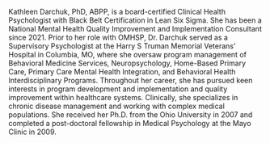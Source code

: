 Kathleen Darchuk, PhD, ABPP, is a board-certified Clinical Health Psychologist with Black Belt Certification in Lean Six Sigma. She has been a National Mental Health Quality Improvement and Implementation Consultant since 2021. Prior to her role with OMHSP, Dr. Darchuk served as a Supervisory Psychologist at the Harry S Truman Memorial Veterans’ Hospital in Columbia, MO, where she oversaw program management of Behavioral Medicine Services, Neuropsychology, Home-Based Primary Care, Primary Care Mental Health Integration, and Behavioral Health Interdisciplinary Programs. Throughout her career, she has pursued keen interests in program development and implementation and quality improvement within healthcare systems. Clinically, she specializes in chronic disease management and working with complex medical populations. She received her Ph.D. from the Ohio University in 2007 and completed a post-doctoral fellowship in Medical Psychology at the Mayo Clinic in 2009.
